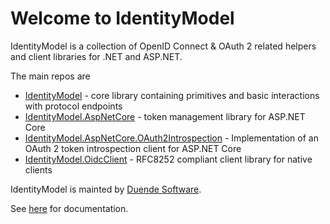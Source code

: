 # Welcome to IdentityModel

IdentityModel is a collection of OpenID Connect & OAuth 2 related helpers and client libraries for .NET and ASP.NET.

The main repos are

* [IdentityModel](https://github.com/IdentityModel/IdentityModel) - core library containing primitives and basic interactions with protocol endpoints
* [IdentityModel.AspNetCore](https://github.com/IdentityModel/IdentityModel.AspNetCore) - token management library for ASP.NET Core
* [IdentityModel.AspNetCore.OAuth2Introspection](https://github.com/IdentityModel/IdentityModel.AspNetCore.OAuth2Introspection) - Implementation of an OAuth 2 token introspection client for ASP.NET Core
* [IdentityModel.OidcClient](https://github.com/IdentityModel/IdentityModel.OidcClient) - RFC8252 compliant client library for native clients

IdentityModel is mainted by [Duende Software](https://duendesoftware.com).

See [here](https://identitymodel.readthedocs.io/en/latest/) for documentation.

